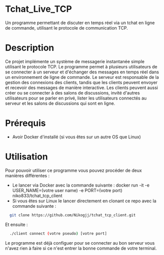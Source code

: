 # Tchat_Live_TCP

Un programme permettant de discuter en temps réel via un tchat en ligne de commande, utilisant le protocole de communication TCP.

# Description

Ce projet implémente un système de messagerie instantanée simple utilisant le protocole TCP. Le programme permet à plusieurs utilisateurs de se connecter à un serveur et d'échanger des messages en temps réel dans un environnement de ligne de commande. Le serveur est responsable de la gestion des connexions des clients, tandis que les clients peuvent envoyer et recevoir des messages de manière interactive. Les clients peuvent aussi créer ou se connecter à des salons de discussions, invité d'autres utilisateurs pour se parler en privé, lister les utilisateurs connectés au serveur et les salons de discussions qui sont en ligne.

# Prérequis

- Avoir Docker d'installé (si vous êtes sur un autre OS que Linux)

# Utilisation

Pour pouvoir utiliser ce programme vous pouvez procéder de deux manières différentes :

- Le lancer via Docker avec la commande suivante : docker run -it -e USER_NAME=(votre user name) -e PORT=(votre port) niko833/tchat_tcp_client
- Si vous êtes sur Linux le lancer directement en clonant ce repo avec la commande suivante :
```bash
  git clone https://github.com/Nikogjj/tchat_tcp_client.git
```
  Et ensuite :
``` bash
  ./client connect (votre pseudo) [votre port]
```
  Le programme est déjà configuer pour se connecter au bon serveur vous n'avez rien à faire si ce n'est entrer la bonne commande de votre terminal.
